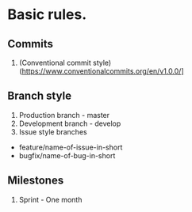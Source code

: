 # Basic rules.

## Commits

1. (Conventional commit style) (https://www.conventionalcommits.org/en/v1.0.0/]

## Branch style

1. Production branch - master
2. Development branch - develop
3. Issue style branches
  - feature/name-of-issue-in-short
  - bugfix/name-of-bug-in-short

## Milestones
1. Sprint - One month

